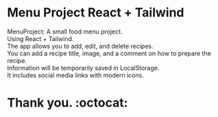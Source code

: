 # Menu Project React + Tailwind
MenuProject: A small food menu project.<br>
Using React + Tailwind.<br>
The app allows you to add, edit, and delete recipes.<br>
You can add a recipe title, image, and a comment on how to prepare the recipe.<br>
Information will be temporarily saved in LocalStorage.<br>
It includes social media links with modern icons.<br>

# Thank you. :octocat:
